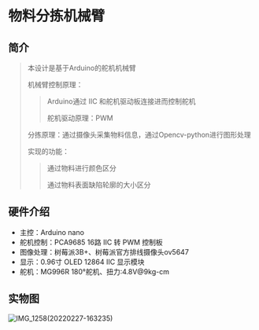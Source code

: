 # 物料分拣机械臂

## 简介

> 本设计是基于Arduino的舵机机械臂
>
> 机械臂控制原理： 
>
> > Arduino通过 IIC 和舵机驱动板连接进而控制舵机
> >
> > 舵机驱动原理：PWM
>
> 分拣原理：通过摄像头采集物料信息，通过Opencv-python进行图形处理
>
> 实现的功能：
>
> > 通过物料进行颜色区分
> >
> > 通过物料表面缺陷轮廓的大小区分

## 硬件介绍

- 主控：Arduino nano
- 舵机控制：PCA9685 16路 IIC 转 PWM 控制板
- 图像处理：树莓派3B+、树莓派官方排线摄像头ov5647
- 显示：0.96寸 OLED 12864 IIC 显示模块
- 舵机：MG996R 180°舵机、扭力:4.8V@9kg-cm

## 实物图

![IMG_1258(20220227-163235)](https://user-images.githubusercontent.com/54446945/156695417-0bc5e3d8-2e5f-4beb-9d82-cc09723fa759.PNG)
